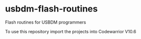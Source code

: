 # usbdm-flash-routines
Flash routines for USBDM programmers

To use this repository import the projects into Codewarrior V10.6
